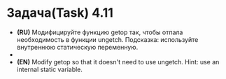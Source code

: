 # Задача(Task) 4.11

- **(RU)** Модифицируйте функцию getop так, чтобы отпала необходимость в функции ungetch.
  Подсказка: используйте внутреннюю статическую переменную.
- 
- **(EN)** Modify getop so that it doesn't need to use ungetch. Hint: use an internal static variable.